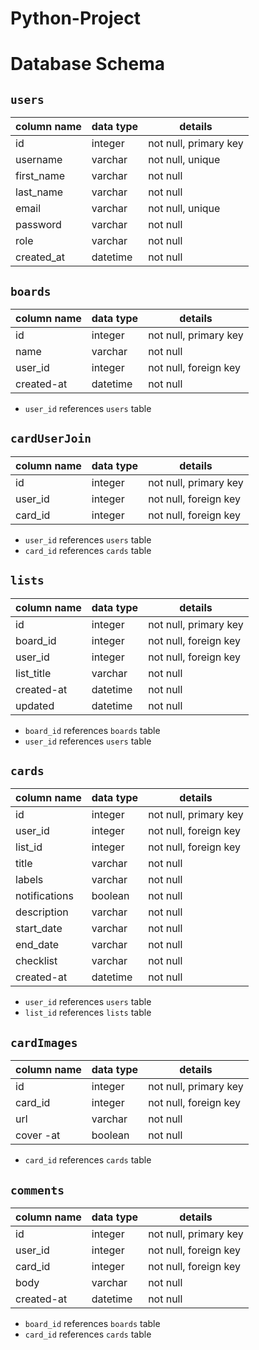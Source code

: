 # Python-Project

# **Database Schema**

## `users`

| column name | data type | details               |
| ----------- | --------- | --------------------- |
| id          | integer   | not null, primary key |
| username    | varchar   | not null, unique      |
| first_name  | varchar   | not null              |
| last_name   | varchar   | not null              |
| email       | varchar   | not null, unique      |
| password    | varchar   | not null              |
| role        | varchar   | not null              |
| created_at  | datetime  | not null              |

## `boards`

| column name | data type | details               |
| ----------- | --------- | --------------------- |
| id          | integer   | not null, primary key |
| name        | varchar   | not null              |
| user_id     | integer   | not null, foreign key |
| created-at  | datetime  | not null              |

- `user_id` references `users` table

## `cardUserJoin`

| column name | data type | details               |
| ----------- | --------- | --------------------- |
| id          | integer   | not null, primary key |
| user_id     | integer   | not null, foreign key |
| card_id     | integer   | not null, foreign key |

- `user_id` references `users` table
- `card_id` references `cards` table

## `lists`

| column name | data type | details               |
| ----------- | --------- | --------------------- |
| id          | integer   | not null, primary key |
| board_id    | integer   | not null, foreign key |
| user_id     | integer   | not null, foreign key |
| list_title  | varchar   | not null              |
| created-at  | datetime  | not null              |
| updated     | datetime  | not null              |

- `board_id` references `boards` table
- `user_id` references `users` table

## `cards`

| column name   | data type | details               |
| ------------- | --------- | --------------------- |
| id            | integer   | not null, primary key |
| user_id       | integer   | not null, foreign key |
| list_id       | integer   | not null, foreign key |
| title         | varchar   | not null              |
| labels        | varchar   | not null              |
| notifications | boolean   | not null              |
| description   | varchar   | not null              |
| start_date    | varchar   | not null              |
| end_date      | varchar   | not null              |
| checklist     | varchar   | not null              |
| created-at    | datetime  | not null              |

- `user_id` references `users` table
- `list_id` references `lists` table

## `cardImages`

| column name | data type | details               |
| ----------- | --------- | --------------------- |
| id          | integer   | not null, primary key |
| card_id     | integer   | not null, foreign key |
| url         | varchar   | not null              |
| cover -at   | boolean   | not null              |

- `card_id` references `cards` table

## `comments`

| column name | data type | details               |
| ----------- | --------- | --------------------- |
| id          | integer   | not null, primary key |
| user_id     | integer   | not null, foreign key |
| card_id     | integer   | not null, foreign key |
| body        | varchar   | not null              |
| created-at  | datetime  | not null              |

- `board_id` references `boards` table
- `card_id` references `cards` table
